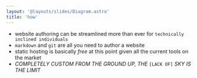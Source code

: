 ```yaml
---
layout: '@layouts/slides/Diagram.astro'
title: 'how'
---
```

- website authoring can be streamlined more than ever for `technically inclined individuals`
- `markdown` and `git` are all you need to author a website
- static hosting is basically *free* at this point given all the current tools on the market
- *COMPLETELY CUSTOM FROM THE GROUND UP, THE* `[LACK OF]` *SKY IS THE LIMIT*
